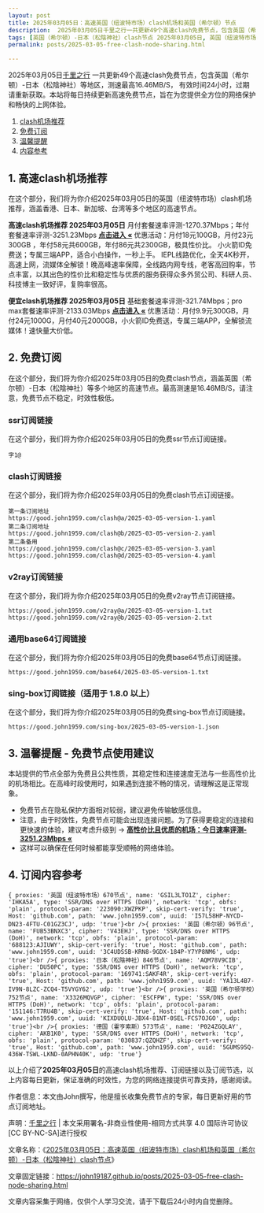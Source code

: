 ```yaml
---
layout: post
title: 2025年03月05日：高速英国（纽波特市场）clash机场和英国（希尔顿）节点
description:  2025年03月05日千里之行一共更新49个高速clash免费节点，包含英国（希尔顿）-日本（松陰神社）等地区，测速最高16.46MB/S， 有效时间24小时，过期请重新获取。本站将每日持续更新高速免费节点，旨在为您提供全方位的网络保护和畅快的上网体验
tags: [英国（希尔顿）-日本（松陰神社）clash节点 2025年03月05日, 英国（纽波特市场）高速clashclash机场推荐 2025年03月05日]
permalink: posts/2025-03-05-free-clash-node-sharing.html

---
```



2025年03月05日[千里之行](https://john19187.github.io) 一共更新49个高速clash免费节点，包含英国（希尔顿）-日本（松陰神社）等地区，测速最高16.46MB/S， 有效时间24小时，过期请重新获取。本站将每日持续更新高速免费节点，旨在为您提供全方位的网络保护和畅快的上网体验。

1. [clash机场推荐](#1-高速clash机场推荐)
2. [免费订阅](#2-免费订阅)
3. [温馨提醒](#3-温馨提醒---免费节点使用建议)
4. [内容参考](#4-订阅内容参考)

## 1. 高速clash机场推荐

在这个部分，我们将为你介绍2025年03月05日的英国（纽波特市场）clash机场推荐，涵盖香港、日本、新加坡、台湾等多个地区的高速节点。

<div class="good cat1"><strong>高速clash机场推荐 2025年03月05日</strong> 月付套餐速率评测-1270.37Mbps；年付套餐速率评测-3251.23Mbps <strong><a href="https://good.john1959.com/lepl/2025-03-05" target="_blank">点击进入 «</a></strong> 优惠活动：月付18元100GB，月付23元300GB ，年付58元共600GB，年付86元共2300GB，极具性价比。 小火箭ID免费送；专属三端APP，适合小白操作，一秒上手。 IEPL线路优化，全天4K秒开，高速上网，流媒体全解锁！晚高峰速率保障，全线路内网专线，老客高回购率，节点丰富，以其出色的性价比和稳定性与优质的服务获得众多外贸公司、科研人员、科技博主一致好评，复购率很高。</div><div class="good cat2">

<strong>便宜clash机场推荐 2025年03月05日</strong> 基础套餐速率评测-321.74Mbps；pro max套餐速率评测-2133.03Mbps <strong><a href="https://good.john1959.com/cheap/2025-03-05" target="_blank">点击进入 «</a></strong> 优惠活动：月付9.9元300GB，月付24元1000G，月付40元2000GB，小火箭ID免费送，专属三端APP，全解锁流媒体！速快量大价低。</div>

## 2. 免费订阅

在这个部分，我们将为你介绍2025年03月05日的免费clash节点，涵盖英国（希尔顿）-日本（松陰神社）等多个地区的高速节点。最高测速是16.46MB/S，请注意，免费节点不稳定，时效性极低。

### ssr订阅链接

在这个部分，我们将为你介绍2025年03月05日的免费ssr节点订阅链接。

```
字1@
```

### clash订阅链接

在这个部分，我们将为你介绍2025年03月05日的免费clash节点订阅链接。

```
第一条订阅地址
https://good.john1959.com/clash@a/2025-03-05-version-1.yaml
第二条订阅地址
https://good.john1959.com/clash@b/2025-03-05-version-2.yaml
第二条备用
https://good.john1959.com/clash@c/2025-03-05-version-3.yaml
https://good.john1959.com/clash@d/2025-03-05-version-4.yaml
```

### v2ray订阅链接

在这个部分，我们将为你介绍2025年03月05日的免费v2ray节点订阅链接。

```
https://good.john1959.com/v2ray@a/2025-03-05-version-1.txt
https://good.john1959.com/v2ray@b/2025-03-05-version-2.txt
```

### 通用base64订阅链接

在这个部分，我们将为你介绍2025年03月05日的免费base64节点订阅链接。

```
https://good.john1959.com/base64/2025-03-05-version-1.txt
```

### sing-box订阅链接（适用于 1.8.0 以上）

在这个部分，我们将为你介绍2025年03月05日的免费sing-box节点订阅链接。

```
https://good.john1959.com/sing-box/2025-03-05-version-1.json
```

## 3. 温馨提醒 - 免费节点使用建议

本站提供的节点全部为免费且公共性质，其稳定性和连接速度无法与一些高性价比的机场相比。在高峰时段使用时，如果遇到连接不畅的情况，请理解这是正常现象。

- 免费节点在隐私保护方面相对较弱，建议避免传输敏感信息。
- 注意，由于时效性，免费节点可能会出现连接问题。为了获得更稳定的连接和更快速的体验，建议考虑升级到 → <strong>[高性价比且优质的机场：今日速率评测- 3251.23Mbps «](https://good.john1959.com/lepl/2025-03-05)</strong>
- 这样可以确保在任何时候都能享受顺畅的网络体验。

## 4. 订阅内容参考

```
{ proxies: '英国（纽波特市场）670节点', name: 'GSIL3LTO1Z', cipher: 'IHKA5A', type: 'SSR/DNS over HTTPS (DoH)', network: 'tcp', obfs: 'plain', protocol-param: '223090:XWZPKP', skip-cert-verify: 'true', Host: 'github.com', path: 'www.john1959.com', uuid: 'I57L58HP-NYCD-DN23-4FTU-C01GZ3CJ', udp: 'true'}<br />{ proxies: '英国（希尔顿）96节点', name: 'FUB53BNXC3', cipher: 'V43EHJ', type: 'SSR/DNS over HTTPS (DoH)', network: 'tcp', obfs: 'plain', protocol-param: '688123:AJIUWY', skip-cert-verify: 'true', Host: 'github.com', path: 'www.john1959.com', uuid: '3C4UDSSB-KRN8-9GDX-184P-Y7YP8NM6', udp: 'true'}<br />{ proxies: '日本（松陰神社）846节点', name: 'AQM78V9CIB', cipher: 'DU50PC', type: 'SSR/DNS over HTTPS (DoH)', network: 'tcp', obfs: 'plain', protocol-param: '169741:SAKF4R', skip-cert-verify: 'true', Host: 'github.com', path: 'www.john1959.com', uuid: 'YA13L4B7-IV9N-8LZC-ZCQ4-T5VYGY62', udp: 'true'}<br />{ proxies: '英国（希尔顿学校）752节点', name: 'X3326MQVGP', cipher: 'ESCFPW', type: 'SSR/DNS over HTTPS (DoH)', network: 'tcp', obfs: 'plain', protocol-param: '151146:T7RU4B', skip-cert-verify: 'true', Host: 'github.com', path: 'www.john1959.com', uuid: 'KIXDUOLU-JBX4-81NT-0SEL-FCS7OJGO', udp: 'true'}<br />{ proxies: '德国（霍亨索斯）573节点', name: 'P024ZGQLAY', cipher: 'AKB1K0', type: 'SSR/DNS over HTTPS (DoH)', network: 'tcp', obfs: 'plain', protocol-param: '030837:QZQHZF', skip-cert-verify: 'true', Host: 'github.com', path: 'www.john1959.com', uuid: '5GUMS95Q-436W-TSWL-LKND-0APHN40K', udp: 'true'}
```

以上介绍了<strong>2025年03月05日</strong>的高速clash机场推荐、订阅链接以及订阅节选，以上内容每日更新，保证准确的时效性，为您的网络连接提供可靠支持，感谢阅读。

作者信息：本文由John撰写，他是擅长收集免费节点的专家，每日更新好用的节点订阅地址。

声明：[千里之行](https://john19187.github.io) | 本文采用署名-非商业性使用-相同方式共享 4.0 国际许可协议[CC BY-NC-SA]进行授权

文章名称：《[2025年03月05日：高速英国（纽波特市场）clash机场和英国（希尔顿）-日本（松陰神社）clash节点](https://john19187.github.io/posts/2025-03-05-free-clash-node-sharing.html)》

文章固定链接：https://john19187.github.io/posts/2025-03-05-free-clash-node-sharing.html

文章内容采集于网络，仅供个人学习交流，请于下载后24小时内自觉删除。
